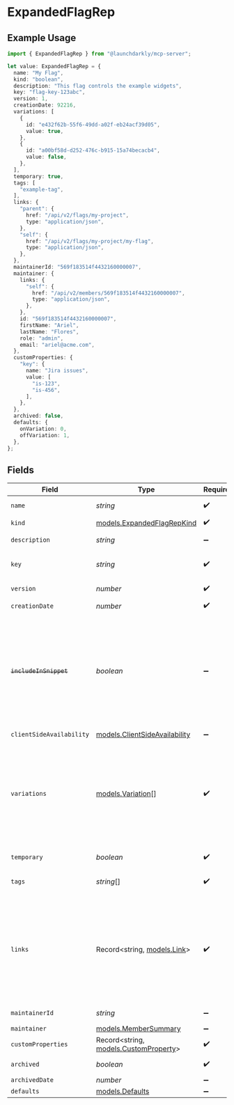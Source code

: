 # ExpandedFlagRep

## Example Usage

```typescript
import { ExpandedFlagRep } from "@launchdarkly/mcp-server";

let value: ExpandedFlagRep = {
  name: "My Flag",
  kind: "boolean",
  description: "This flag controls the example widgets",
  key: "flag-key-123abc",
  version: 1,
  creationDate: 92216,
  variations: [
    {
      id: "e432f62b-55f6-49dd-a02f-eb24acf39d05",
      value: true,
    },
    {
      id: "a00bf58d-d252-476c-b915-15a74becacb4",
      value: false,
    },
  ],
  temporary: true,
  tags: [
    "example-tag",
  ],
  links: {
    "parent": {
      href: "/api/v2/flags/my-project",
      type: "application/json",
    },
    "self": {
      href: "/api/v2/flags/my-project/my-flag",
      type: "application/json",
    },
  },
  maintainerId: "569f183514f4432160000007",
  maintainer: {
    links: {
      "self": {
        href: "/api/v2/members/569f183514f4432160000007",
        type: "application/json",
      },
    },
    id: "569f183514f4432160000007",
    firstName: "Ariel",
    lastName: "Flores",
    role: "admin",
    email: "ariel@acme.com",
  },
  customProperties: {
    "key": {
      name: "Jira issues",
      value: [
        "is-123",
        "is-456",
      ],
    },
  },
  archived: false,
  defaults: {
    onVariation: 0,
    offVariation: 1,
  },
};
```

## Fields

| Field                                                                                                                                                                                                                                                      | Type                                                                                                                                                                                                                                                       | Required                                                                                                                                                                                                                                                   | Description                                                                                                                                                                                                                                                | Example                                                                                                                                                                                                                                                    |
| ---------------------------------------------------------------------------------------------------------------------------------------------------------------------------------------------------------------------------------------------------------- | ---------------------------------------------------------------------------------------------------------------------------------------------------------------------------------------------------------------------------------------------------------- | ---------------------------------------------------------------------------------------------------------------------------------------------------------------------------------------------------------------------------------------------------------- | ---------------------------------------------------------------------------------------------------------------------------------------------------------------------------------------------------------------------------------------------------------- | ---------------------------------------------------------------------------------------------------------------------------------------------------------------------------------------------------------------------------------------------------------- |
| `name`                                                                                                                                                                                                                                                     | *string*                                                                                                                                                                                                                                                   | :heavy_check_mark:                                                                                                                                                                                                                                         | A human-friendly name for the feature flag                                                                                                                                                                                                                 | My Flag                                                                                                                                                                                                                                                    |
| `kind`                                                                                                                                                                                                                                                     | [models.ExpandedFlagRepKind](../models/expandedflagrepkind.md)                                                                                                                                                                                             | :heavy_check_mark:                                                                                                                                                                                                                                         | Kind of feature flag                                                                                                                                                                                                                                       | boolean                                                                                                                                                                                                                                                    |
| `description`                                                                                                                                                                                                                                              | *string*                                                                                                                                                                                                                                                   | :heavy_minus_sign:                                                                                                                                                                                                                                         | Description of the feature flag                                                                                                                                                                                                                            | This flag controls the example widgets                                                                                                                                                                                                                     |
| `key`                                                                                                                                                                                                                                                      | *string*                                                                                                                                                                                                                                                   | :heavy_check_mark:                                                                                                                                                                                                                                         | A unique key used to reference the flag in your code                                                                                                                                                                                                       | flag-key-123abc                                                                                                                                                                                                                                            |
| `version`                                                                                                                                                                                                                                                  | *number*                                                                                                                                                                                                                                                   | :heavy_check_mark:                                                                                                                                                                                                                                         | Version of the feature flag                                                                                                                                                                                                                                | 1                                                                                                                                                                                                                                                          |
| `creationDate`                                                                                                                                                                                                                                             | *number*                                                                                                                                                                                                                                                   | :heavy_check_mark:                                                                                                                                                                                                                                         | N/A                                                                                                                                                                                                                                                        |                                                                                                                                                                                                                                                            |
| ~~`includeInSnippet`~~                                                                                                                                                                                                                                     | *boolean*                                                                                                                                                                                                                                                  | :heavy_minus_sign:                                                                                                                                                                                                                                         | : warning: ** DEPRECATED **: This will be removed in a future release, please migrate away from it as soon as possible.<br/><br/>Deprecated, use <code>clientSideAvailability</code>. Whether this flag should be made available to the client-side JavaScript SDK | true                                                                                                                                                                                                                                                       |
| `clientSideAvailability`                                                                                                                                                                                                                                   | [models.ClientSideAvailability](../models/clientsideavailability.md)                                                                                                                                                                                       | :heavy_minus_sign:                                                                                                                                                                                                                                         | N/A                                                                                                                                                                                                                                                        |                                                                                                                                                                                                                                                            |
| `variations`                                                                                                                                                                                                                                               | [models.Variation](../models/variation.md)[]                                                                                                                                                                                                               | :heavy_check_mark:                                                                                                                                                                                                                                         | An array of possible variations for the flag                                                                                                                                                                                                               | [<br/>{<br/>"_id": "e432f62b-55f6-49dd-a02f-eb24acf39d05",<br/>"value": true<br/>},<br/>{<br/>"_id": "a00bf58d-d252-476c-b915-15a74becacb4",<br/>"value": false<br/>}<br/>]                                                                                |
| `temporary`                                                                                                                                                                                                                                                | *boolean*                                                                                                                                                                                                                                                  | :heavy_check_mark:                                                                                                                                                                                                                                         | Whether the flag is a temporary flag                                                                                                                                                                                                                       | true                                                                                                                                                                                                                                                       |
| `tags`                                                                                                                                                                                                                                                     | *string*[]                                                                                                                                                                                                                                                 | :heavy_check_mark:                                                                                                                                                                                                                                         | Tags for the feature flag                                                                                                                                                                                                                                  | [<br/>"example-tag"<br/>]                                                                                                                                                                                                                                  |
| `links`                                                                                                                                                                                                                                                    | Record<string, [models.Link](../models/link.md)>                                                                                                                                                                                                           | :heavy_check_mark:                                                                                                                                                                                                                                         | The location and content type of related resources                                                                                                                                                                                                         | {<br/>"parent": {<br/>"href": "/api/v2/flags/my-project",<br/>"type": "application/json"<br/>},<br/>"self": {<br/>"href": "/api/v2/flags/my-project/my-flag",<br/>"type": "application/json"<br/>}<br/>}                                                   |
| `maintainerId`                                                                                                                                                                                                                                             | *string*                                                                                                                                                                                                                                                   | :heavy_minus_sign:                                                                                                                                                                                                                                         | The ID of the member who maintains the flag                                                                                                                                                                                                                | 569f183514f4432160000007                                                                                                                                                                                                                                   |
| `maintainer`                                                                                                                                                                                                                                               | [models.MemberSummary](../models/membersummary.md)                                                                                                                                                                                                         | :heavy_minus_sign:                                                                                                                                                                                                                                         | N/A                                                                                                                                                                                                                                                        |                                                                                                                                                                                                                                                            |
| `customProperties`                                                                                                                                                                                                                                         | Record<string, [models.CustomProperty](../models/customproperty.md)>                                                                                                                                                                                       | :heavy_check_mark:                                                                                                                                                                                                                                         | N/A                                                                                                                                                                                                                                                        |                                                                                                                                                                                                                                                            |
| `archived`                                                                                                                                                                                                                                                 | *boolean*                                                                                                                                                                                                                                                  | :heavy_check_mark:                                                                                                                                                                                                                                         | Boolean indicating if the feature flag is archived                                                                                                                                                                                                         | false                                                                                                                                                                                                                                                      |
| `archivedDate`                                                                                                                                                                                                                                             | *number*                                                                                                                                                                                                                                                   | :heavy_minus_sign:                                                                                                                                                                                                                                         | N/A                                                                                                                                                                                                                                                        |                                                                                                                                                                                                                                                            |
| `defaults`                                                                                                                                                                                                                                                 | [models.Defaults](../models/defaults.md)                                                                                                                                                                                                                   | :heavy_minus_sign:                                                                                                                                                                                                                                         | N/A                                                                                                                                                                                                                                                        |                                                                                                                                                                                                                                                            |